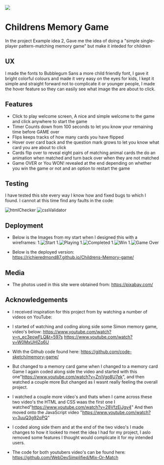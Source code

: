 <img src="https://codeinstitute.s3.amazonaws.com/fullstack/ci_logo_small.png" style="margin: 0;">

# Childrens Memory Game

In the project Example idea 2, Gave me the idea of doing a "simple single-player pattern-matching memory game" but make it inteded for children

## UX
I made the fonts to Bubblegum Sans a more child friendly font, I gave it bright colorful colours and made it very easy on the eyes for kids,
I kept it simple and straight forward not to complicate it or younger people, I made the hover feature so they can easily see what image the are about to click.

## Features
* Click to play welcome screen, A nice and simple welcome to the game and click anywhere to start the game
* Timer Counts down from 100 seconds to let you know your remaining time before GAME over
* Flips keeps tracks of how many cards you have flipped
* Hover over card back and the question mark grows to let you know what card you are about to click
* Cards flip over to reveal eight pairs of matching animal cards the do an animation when matched and turn back over when they are not matched
* Game OVER or You WON! revealed at the end depending on whether you win the game or not and an option to restart the game



## Testing
I have tested this site every way I know how and fixed bugs to which I found.
I cannot at this time find any faults in the code:
 
![htmlChecker](https://user-images.githubusercontent.com/55495783/90340104-a2cfec00-dfed-11ea-9271-7ba67bba5d08.PNG)
![cssValidator](https://user-images.githubusercontent.com/55495783/90340084-8cc22b80-dfed-11ea-8e52-276fa4aedf8d.PNG)


## Deployment
* Below is the Images from my start when I designed this with a wireframes:
1.![Start](https://user-images.githubusercontent.com/55495783/90340107-a3688280-dfed-11ea-88cb-a1cc94cbd73f.png)
1.![Playing](https://user-images.githubusercontent.com/55495783/90340106-a3688280-dfed-11ea-9fa0-c399e7292384.png)
1.![Completed](https://user-images.githubusercontent.com/55495783/90340101-a19ebf00-dfed-11ea-984e-c17a4ba6a96e.png)
1.![Win](https://user-images.githubusercontent.com/55495783/90340108-a3688280-dfed-11ea-83e7-0471baccf67e.png)
1.![Game Over](https://user-images.githubusercontent.com/55495783/90340103-a2cfec00-dfed-11ea-9272-a3ab57a59b69.png)

* Below is the deployed version:
https://richieredmond87.github.io/Childrens-Memory-game/


## Media
* The photos used in this site were obtained from:
    https://pixabay.com/
## Acknowledgements
* I received inspiration for this project from by watching a number of videos on YouTube:
* I started of watching and coding along side some Simon memory game, video's below: 
    https://www.youtube.com/watch?v=n_ec3eowFLQ&t=597s
    https://www.youtube.com/watch?v=W0MxUHlZo6U
* With the Github code found here:
    https://github.com/code-sketch/memory-game/
* But changed to a memory card game when I changed to a memory card Game I again coded along side the video and started with this one"https://www.youtube.com/watch?v=ZniVgo8U7ek",
and then watched a couple more But changed as I wasnt really feeling the overall project.

* I watched a couple more video's and thats when I came across these two video's the HTML and CSS waas the first one I watched"https://www.youtube.com/watch?v=28VfzEiJgy4" 
And then moved onto the JavaScript video "https://www.youtube.com/watch?v=3uuQ3g92oPQ" 
* I coded along side them and at the end of the two video's I made changes to how it looked to meet the idea I had for my project, I aslo removed some features I thought would complicate it for my intended users.

* The code for both youtubers video's can be found here:
    https://github.com/WebDevSimplified/Mix-Or-Match







